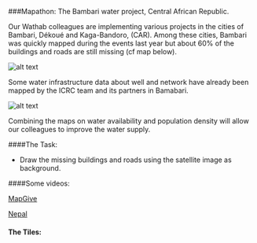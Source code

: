 ###Mapathon: The Bambari water project, Central African Republic.

Our Wathab colleagues are implementing various projects in the cities of Bambari, Dékoué and Kaga-Bandoro, (CAR).  Among these cities, Bambari was quickly mapped during the events last year but about 60% of the buildings and roads are still missing (cf map below).

![alt text](https://hackpad-attachments.s3.amazonaws.com/hackpad.com_uqtd44nIwo4_p.397248_1433490182841_bambariOSM.png "OSM")

Some water infrastructure data about well and network have already been mapped by the ICRC team and its partners in Bamabari.

![alt text](https://hackpad-attachments.s3.amazonaws.com/hackpad.com_uqtd44nIwo4_p.127483_1433489669506_bambari.JPG "OSM")

Combining the maps on water availability and population density will allow our colleagues to improve the water supply.

####The Task:

* Draw the missing buildings and roads using the satellite image as background.


####Some videos: 

[MapGive](http://mapgive.state.gov/learn-to-map/ "MapGive")

[Nepal](https://vimeo.com/126611252 "Nepal")

#### The Tiles:

